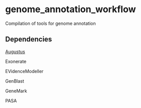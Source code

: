 # genome_annotation_workflow
Compilation of tools for genome annotation 

## Dependencies

[Augustus](http://bioinf.uni-greifswald.de/augustus/)

Exonerate

EVidenceModeller

GenBlast

GeneMark

PASA
